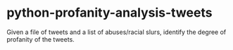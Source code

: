 # python-profanity-analysis-tweets
Given a file of tweets and a list of abuses/racial slurs, identify the degree of profanity of the tweets.
